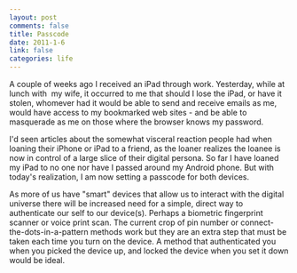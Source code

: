 ```yaml
--- 
layout: post
comments: false
title: Passcode
date: 2011-1-6
link: false
categories: life
---
```

A couple of weeks ago I received an iPad through work. Yesterday, while at lunch with  my wife, it occurred to me that should I lose the iPad, or have it stolen, whomever had it would be able to send and receive emails as me, would have access to my bookmarked web sites - and be able to masquerade as me on those where the browser knows my password.

I'd seen articles about the somewhat visceral reaction people had when loaning their iPhone or iPad to a friend, as the loaner realizes the loanee is now in control of a large slice of their digital persona. So far I have loaned my iPad to no one nor have I passed around my Android phone. But with today's realization, I am now setting a passcode for both devices.

As more of us have "smart" devices that allow us to interact with the digital universe there will be increased need for a simple, direct way to authenticate our self to our device(s). Perhaps a biometric fingerprint scanner or voice print scan. The current crop of pin number or connect-the-dots-in-a-pattern methods work but they are an extra step that must be taken each time you turn on the device. A method that authenticated you when you picked the device up, and locked the device when you set it down would be ideal.

